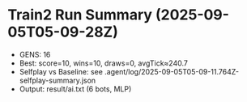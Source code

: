 # Train2 Run Summary (2025-09-05T05-09-28Z)
- GENS: 16
- Best: score=10, wins=10, draws=0, avgTick≈240.7
- Selfplay vs Baseline: see .agent/log/2025-09-05T05-09-11.764Z-selfplay-summary.json
- Output: result/ai.txt (6 bots, MLP)
